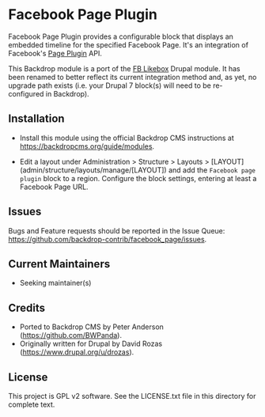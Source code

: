 Facebook Page Plugin
====================

Facebook Page Plugin provides a configurable block that displays an embedded
timeline for the specified Facebook Page. It's an integration of Facebook's
[Page Plugin](https://developers.facebook.com/docs/plugins/page-plugin/) API.

This Backdrop module is a port of the
[FB Likebox](https://www.drupal.org/project/fb_likebox) Drupal module. It has
been renamed to better reflect its current integration method and, as yet, no
upgrade path exists (i.e. your Drupal 7 block(s) will need to be re-configured
in Backdrop).

Installation
------------

- Install this module using the official Backdrop CMS instructions at
  https://backdropcms.org/guide/modules.

- Edit a layout under Administration > Structure > Layouts > [LAYOUT]
  (admin/structure/layouts/manage/[LAYOUT]) and add the `Facebook page plugin`
  block to a region. Configure the block settings, entering at least a Facebook
  Page URL.

Issues
------

Bugs and Feature requests should be reported in the Issue Queue:
https://github.com/backdrop-contrib/facebook_page/issues.

Current Maintainers
-------------------

- Seeking maintainer(s)

Credits
-------

- Ported to Backdrop CMS by Peter Anderson (https://github.com/BWPanda).
- Originally written for Drupal by David Rozas
  (https://www.drupal.org/u/drozas).

License
-------

This project is GPL v2 software. See the LICENSE.txt file in this directory for
complete text.

